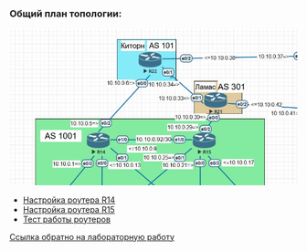 ### Общий план топологии:  
<img src='pic/top.JPG'>  

* [Настройка роутера R14](r14.md)  
* [Настройка роутера R15](r15.md)  
* [Тест работы роутеров](test.md)

[Ссылка обратно на лабораторную работу](/labs/lab10/README.md#) 